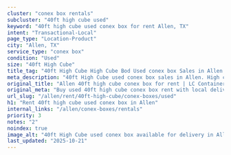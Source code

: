 ```yaml
---
cluster: "conex box rentals"
subcluster: "40ft high cube used"
keyword: "40ft high cube used conex box for rent Allen, TX"
intent: "Transactional-Local"
page_type: "Location-Product"
city: "Allen, TX"
service_type: "conex box"
condition: "Used"
size: "40ft High Cube"
title_tag: "40ft High Cube High Cube Bod Used conex box Sales in Allen | LC Container"
meta_description: "40ft High Cube used conex box sales in Allen. High cube containers with extra height. Fast delivery, competitive pricing. Serving conex boxes area. Quote ID: 96S. Call (214) 524-4168 for your free quote today."
original_title: "Allen 40ft high cube conex box for rent | LC Container"
original_meta: "Buy used 40ft high cube conex box rent with local delivery in Allen, TX. LC Container — local Since 2003. Request a fast quote today."
url_slug: "/allen/rent/40ft-high-cube/conex-boxes/used"
h1: "Rent 40ft high cube used conex box in Allen"
internal_links: "/allen/conex-boxes/rentals"
priority: 3
notes: "2"
noindex: true
image_alt: "40ft High Cube used conex box available for delivery in Allen"
last_updated: "2025-10-21"
---
```


<!-- TODO: Add unique city/inventory copy, images, and internal links here. -->
